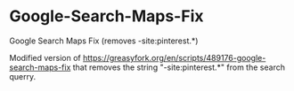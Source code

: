# Google-Search-Maps-Fix
Google Search Maps Fix (removes -site:pinterest.*)

Modified version of https://greasyfork.org/en/scripts/489176-google-search-maps-fix that removes the string "-site:pinterest.*" from the search querry.
